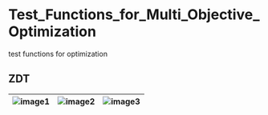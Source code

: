 # Test_Functions_for_Multi_Objective_Optimization
test functions for optimization
## ZDT
|![image1](image1/ZDT1_M2.emf)|![image2](image1/ZDT2_M2.emf)|![image3](image3/ZDT1_M2.emf)|
|---|---|---|   
